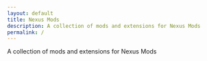```yaml
---
layout: default
title: Nexus Mods
description: A collection of mods and extensions for Nexus Mods
permalink: /
---
```


A collection of mods and extensions for Nexus Mods
